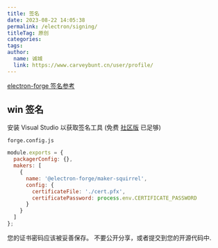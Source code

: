 ```yaml
---
title: 签名
date: 2023-08-22 14:05:38
permalink: /electron/signing/
titleTag: 原创
categories: 
tags: 
author: 
  name: 诚城
  link: https://www.carveybunt.cn/user/profile/
---
```


[electron-forge 签名参考](https://www.electronforge.io/guides/code-signing)

## win 签名

安装 Visual Studio 以获取签名工具 (免费 [社区版](https://visualstudio.microsoft.com/zh-hans/vs/community/) 已足够)

`forge.config.js`

```js
module.exports = {
  packagerConfig: {},
  makers: [
    {
      name: '@electron-forge/maker-squirrel',
      config: {
        certificateFile: './cert.pfx',
        certificatePassword: process.env.CERTIFICATE_PASSWORD
      }
    }
  ]
};
```

您的证书密码应该被妥善保存。 不要公开分享，或者提交到您的开源代码中.

